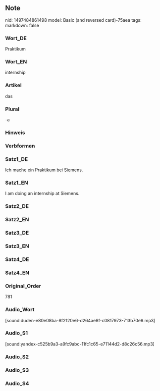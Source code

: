 ## Note
nid: 1497484861498
model: Basic (and reversed card)-75aea
tags: 
markdown: false

### Wort_DE
Praktikum

### Wort_EN
internship

### Artikel
das

### Plural
-a

### Hinweis


### Verbformen


### Satz1_DE
Ich mache ein Praktikum bei Siemens.

### Satz1_EN
I am doing an internship at Siemens.

### Satz2_DE


### Satz2_EN


### Satz3_DE


### Satz3_EN


### Satz4_DE


### Satz4_EN


### Original_Order
781

### Audio_Wort
[sound:duden-e80e08ba-8f2120e6-d264ae8f-c0817973-713b70e9.mp3]

### Audio_S1
[sound:yandex-c525b9a3-a9fc9abc-11fc1c65-e71144d2-d8c26c56.mp3]

### Audio_S2


### Audio_S3


### Audio_S4

